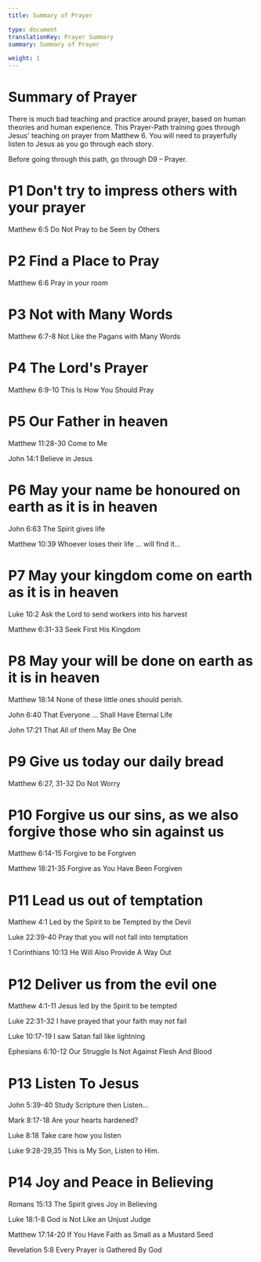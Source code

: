 ```yaml
---
title: Summary of Prayer

type: document
translationKey: Prayer Summary
summary: Summary of Prayer

weight: 1
---
```

# Summary of Prayer
There is much bad teaching and practice around prayer, based on human theories and human experience. This Prayer-Path training goes through Jesus' teaching on prayer from Matthew 6. You will need to prayerfully listen to Jesus as you go through each story.

Before going through this path, go through D9 – Prayer.
# P1 Don't try to impress others with your prayer

Matthew 6:5 Do Not Pray to be Seen by Others
# P2 Find a Place to Pray

Matthew 6:6 Pray in your room
# P3 Not with Many Words

Matthew 6:7-8 Not Like the Pagans with Many Words
# P4 The Lord's Prayer

Matthew 6:9-10 This Is How You Should Pray
# P5 Our Father in heaven

Matthew 11:28-30 Come to Me	

John 14:1 Believe in Jesus
# P6 May your name be honoured on earth as it is in heaven

John 6:63 The Spirit gives life	

Matthew 10:39 Whoever loses their life ... will find it...
# P7 May your kingdom come on earth as it is in heaven

Luke 10:2 Ask the Lord to send workers into his harvest	

Matthew 6:31-33 Seek First His Kingdom
# P8 May your will be done on earth as it is in heaven

Matthew 18:14 None of these little ones should perish.	

John 6:40 That Everyone ... Shall Have Eternal Life	

John 17:21 That All of them May Be One
# P9 Give us today our daily bread

Matthew 6:27, 31-32 Do Not Worry
# P10 Forgive us our sins, as we also forgive those who sin against us

Matthew 6:14-15 Forgive to be Forgiven	

Matthew 18:21-35 Forgive as You Have Been Forgiven
# P11 Lead us out of temptation

Matthew 4:1 Led by the Spirit to be Tempted by the Devil	

Luke 22:39-40 Pray that you will not fall into temptation	

1 Corinthians 10:13 He Will Also Provide A Way Out
# P12 Deliver us from the evil one

Matthew 4:1-11 Jesus led by the Spirit to be tempted	

Luke 22:31-32 I have prayed that your faith may not fail	

Luke 10:17-19 I saw Satan fall like lightning	

Ephesians 6:10-12 Our Struggle Is Not Against Flesh And Blood
# P13 Listen To Jesus

John 5:39-40 Study Scripture then Listen...	

Mark 8:17-18 Are your hearts hardened?	

Luke 8:18 Take care how you listen	

Luke 9:28-29,35 This is My Son, Listen to Him.
# P14 Joy and Peace in Believing

Romans 15:13 The Spirit gives Joy in Believing	

Luke 18:1-8 God is Not Like an Unjust Judge	

Matthew 17:14-20 If You Have Faith as Small as a Mustard Seed	

Revelation 5:8 Every Prayer is Gathered By God